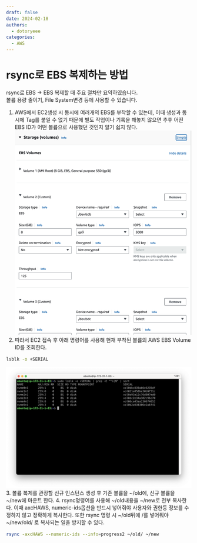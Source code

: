 ```yaml
---
draft: false
date: 2024-02-18
authors:
  - dotoryeee
categories:
  - AWS
---
```

# rsync로 EBS 복제하는 방법

rsync로 EBS -> EBS 복제할 때 주요 절차만 요약하였습니다.<br>
볼륨 용량 줄이기, File System변경 등에 사용할 수 있습니다.

<!-- more -->

1. AWS에서 EC2생성 시 동시에 여러개의 EBS를 부착할 수 있는데, 이때 생성과 동시에 Tag를 붙일 수 없기 때문에 별도 작업이나 기록을 해놓지 않으면 추후 어떤 EBS ID가 어떤 볼륨으로 사용했던 것인지 알기 쉽지 않다.
![create ebs when start ec2](./clone_ebs/Screenshot%202024-02-18%20at%2010.37.07.png)
2. 따라서 EC2 접속 후 아래 명령어를 사용해 현재 부착된 볼륨의 AWS EBS Volume ID를 조회한다.
```bash
lsblk -o +SERIAL
```
![](./clone_ebs/Screenshot%202024-02-18%20at%2015.55.12.png)
3. 볼륨 복제를 관장할 신규 인스턴스 생성 후 기존 볼륨을 ~/old에, 신규 볼륨을 ~/new에 마운트 한다.
4. rsync명령어를 사용해 ~/old내용을 ~/new로 전부 복사한다. 이때 axcHAWS, numeric-ids옵션을 반드시 넣어줘야 사용자와 권한등 정보를 수정하지 않고 정확하게 복사한다. 또한 rsync 명령 시 ~/old뒤에 /를 넣어줘야 ~/new/old/ 로 복사되는 일을 방지할 수 있다.
```bash
rsync -axcHAWS --numeric-ids --info=progress2 ~/old/ ~/new
```
   